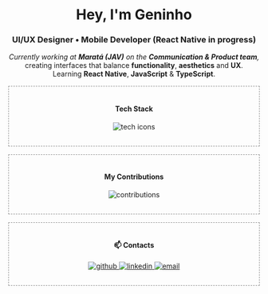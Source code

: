 <!-- README limpo e compatível com GitHub -->

<h1 align="center">Hey, I'm <strong>Geninho</strong></h1>

<h3 align="center">UI/UX Designer • Mobile Developer (React Native in progress)</h3>

<p align="center">
  <em>Currently working at <strong>Maratá (JAV)</strong> on the <strong>Communication & Product team</strong>,</em><br/>
  creating interfaces that balance <strong>functionality</strong>, <strong>aesthetics</strong> and <strong>UX</strong>.<br/>
  Learning <strong>React Native</strong>, <strong>JavaScript</strong> & <strong>TypeScript</strong>.
</p>

<div align="center" style="border:1px dashed #888; padding:16px; margin:16px auto; max-width:900px;">
  <h4>Tech Stack</h4>
  <p>
    <img src="https://skillicons.dev/icons?i=figma,tailwind,react,css,html,javascript,typescript,git,photoshop,illustrator" alt="tech icons"/>
  </p>
</div>

<div align="center" style="border:1px dashed #888; padding:16px; margin:16px auto; max-width:900px;">
  <h4>My Contributions</h4>
  <p>
    <img alt="contributions" src="https://raw.githubusercontent.com/gen1nh/assets-readme/main/github-contribution-grid-snake.svg" />
  </p>
</div>

<div align="center" style="border:1px dashed #888; padding:16px; margin:16px auto; max-width:900px;">
  <h4>📫 Contacts</h4>
  <p>
    <a href="https://github.com/gen1nh" target="_blank">
      <img src="https://img.shields.io/badge/GitHub-d946ef?style=for-the-badge&logo=github&logoColor=white" alt="github"/>
    </a>
    <a href="https://www.linkedin.com/in/gen1nh" target="_blank">
      <img src="https://img.shields.io/badge/LinkedIn-d946ef?style=for-the-badge&logo=linkedin&logoColor=white" alt="linkedin"/>
    </a>
    <a href="mailto:seu-email@exemplo.com">
      <img src="https://img.shields.io/badge/Email-d946ef?style=for-the-badge&logo=gmail&logoColor=white" alt="email"/>
    </a>
  </p>
</div>
